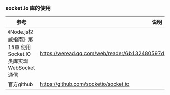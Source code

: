 ### socket.io 库的使用

参考 | 说明
--- | ---
《Node.js权威指南》第15章 使用Socket.IO类库实现WebSocket通信 | https://weread.qq.com/web/reader/6b132480597d746b16474e3k81232fb025f812b4ba28a23
官方github | https://github.com/socketio/socket.io

